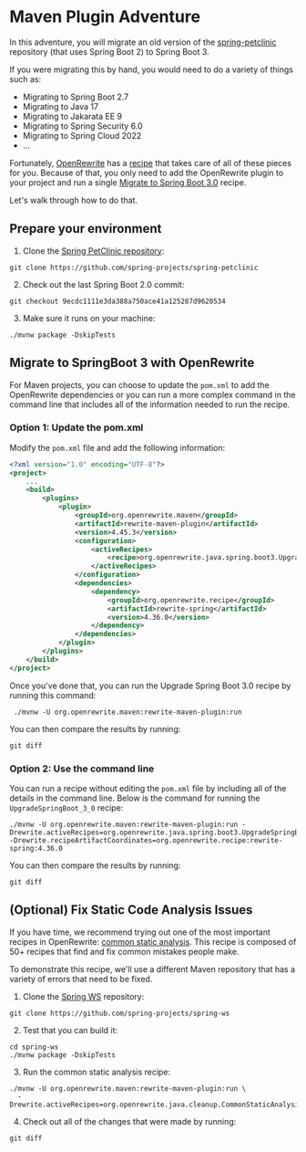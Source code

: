 # Maven Plugin Adventure

In this adventure, you will migrate an old version of the
[spring-petclinic](https://github.com/spring-projects/spring-petclinic/)
repository (that uses Spring Boot 2) to Spring Boot 3.

If you were migrating this by hand, you would need to do a variety of things
such as:

* Migrating to Spring Boot 2.7
* Migrating to Java 17
* Migrating to Jakarata EE 9
* Migrating to Spring Security 6.0
* Migrating to Spring Cloud 2022
* ... 

Fortunately, [OpenRewrite](https://docs.openrewrite.org/) has a
[recipe](https://docs.openrewrite.org/concepts-explanations/recipes) that takes
care of all of these pieces for you. Because of that, you only need to add the
OpenRewrite plugin to your project and run a single 
[Migrate to Spring Boot 3.0](https://docs.openrewrite.org/recipes/java/spring/boot3/upgradespringboot_3_0)
recipe.

Let's walk through how to do that.

## Prepare your environment

1. Clone the [Spring PetClinic
   repository](https://github.com/spring-projects/spring-petclinic):

```shell
git clone https://github.com/spring-projects/spring-petclinic
```

2. Check out the last Spring Boot 2.0 commit:

```shell
git checkout 9ecdc1111e3da388a750ace41a125287d9620534
```

3. Make sure it runs on your machine:

```shell
./mvnw package -DskipTests
``` 

## Migrate to SpringBoot 3 with OpenRewrite

For Maven projects, you can choose to update the `pom.xml` to add the
OpenRewrite dependencies or you can run a more complex command in the command
line that includes all of the information needed to run the recipe.

### Option 1: Update the pom.xml

Modify the `pom.xml` file and add the following information:

```xml
<?xml version="1.0" encoding="UTF-8"?>
<project>
    ...
    <build>
        <plugins>
            <plugin>
                <groupId>org.openrewrite.maven</groupId>
                <artifactId>rewrite-maven-plugin</artifactId>
                <version>4.45.3</version>
                <configuration>
                    <activeRecipes>
                        <recipe>org.openrewrite.java.spring.boot3.UpgradeSpringBoot_3_0</recipe>
                    </activeRecipes>
                </configuration>
                <dependencies>
                    <dependency>
                        <groupId>org.openrewrite.recipe</groupId>
                        <artifactId>rewrite-spring</artifactId>
                        <version>4.36.0</version>
                    </dependency>
                </dependencies>
            </plugin>
        </plugins>
    </build>
</project>
```

Once you've done that, you can run the Upgrade Spring Boot 3.0 recipe by running
this command:

```shell
 ./mvnw -U org.openrewrite.maven:rewrite-maven-plugin:run
```

You can then compare the results by running:

```shell
git diff
```

### Option 2: Use the command line

You can run a recipe without editing the `pom.xml` file by including all of the
details in the command line. Below is the command for running the
`UpgradeSpringBoot_3_0` recipe:

```shell
./mvnw -U org.openrewrite.maven:rewrite-maven-plugin:run -Drewrite.activeRecipes=org.openrewrite.java.spring.boot3.UpgradeSpringBoot_3_0 -Drewrite.recipeArtifactCoordinates=org.openrewrite.recipe:rewrite-spring:4.36.0
```

You can then compare the results by running:

```shell
git diff
```

## (Optional) Fix Static Code Analysis Issues

If you have time, we recommend trying out one of the most important recipes in
OpenRewrite: [common static analysis](https://docs.openrewrite.org/recipes/java/cleanup/commonstaticanalysis).
This recipe is composed of 50+ recipes that find and fix common mistakes people
make.

To demonstrate this recipe, we'll use a different Maven repository that has a
variety of errors that need to be fixed.

1. Clone the [Spring WS](https://github.com/spring-projects/spring-ws)
   repository:

```shell
git clone https://github.com/spring-projects/spring-ws
```

2. Test that you can build it:

```shell
cd spring-ws
./mvnw package -DskipTests
```

3. Run the common static analysis recipe:

```shell
./mvnw -U org.openrewrite.maven:rewrite-maven-plugin:run \
  -Drewrite.activeRecipes=org.openrewrite.java.cleanup.CommonStaticAnalysis
```

4. Check out all of the changes that were made by running: 

```shell
git diff
```
